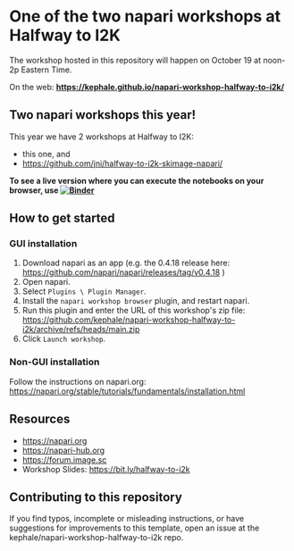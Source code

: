 # One of the two napari workshops at Halfway to I2K

The workshop hosted in this repository will happen on October 19 at noon-2p Eastern Time.

On the web: **https://kephale.github.io/napari-workshop-halfway-to-i2k/**

## Two napari workshops this year!

This year we have 2 workshops at Halfway to I2K:

- this one, and
- https://github.com/jni/halfway-to-i2k-skimage-napari/

**To see a live version where you can execute the notebooks on your browser, use [![Binder](https://mybinder.org/badge_logo.svg)](https://mybinder.org/v2/gh/kephale/napari-workshop-halfway-to-i2k/main)** 

## How to get started

### GUI installation

1. Download napari as an app (e.g. the 0.4.18 release here: https://github.com/napari/napari/releases/tag/v0.4.18 )
2. Open napari.
3. Select `Plugins \ Plugin Manager`.
4. Install the `napari workshop browser` plugin, and restart napari.
6. Run this plugin and enter the URL of this workshop's zip file: https://github.com/kephale/napari-workshop-halfway-to-i2k/archive/refs/heads/main.zip
7. Click `Launch workshop`.

### Non-GUI installation

Follow the instructions on napari.org: https://napari.org/stable/tutorials/fundamentals/installation.html

## Resources 

- https://napari.org
- https://napari-hub.org
- https://forum.image.sc
- Workshop Slides: https://bit.ly/halfway-to-i2k

## Contributing to this repository

If you find typos, incomplete or misleading instructions, or have suggestions for improvements to this template, open an issue at the kephale/napari-workshop-halfway-to-i2k repo.
